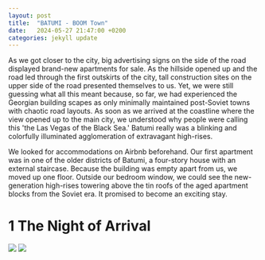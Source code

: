 ```yaml
---
layout: post
title:  "BATUMI - BOOM Town"
date:   2024-05-27 21:47:00 +0200
categories: jekyll update
---
```


As we got closer to the city, big advertising signs on the side of the road displayed brand-new apartments for sale. As the hillside opened up and the road led through the first outskirts of the city, tall construction sites on the upper side of the road presented themselves to us. Yet, we were still guessing what all this meant because, so far, we had experienced the Georgian building scapes as only minimally maintained post-Soviet towns with chaotic road layouts. As soon as we arrived at the coastline where the view opened up to the main city, we understood why people were calling this 'the Las Vegas of the Black Sea.' Batumi really was a blinking and colorfully illuminated agglomeration of extravagant high-rises. 

We looked for accommodations on Airbnb beforehand. Our first apartment was in one of the older districts of Batumi, a four-story house with an external staircase. Because the building was empty apart from us, we moved up one floor. Outside our bedroom window, we could see the new-generation high-rises towering above the tin roofs of the aged apartment blocks from the Soviet era. It promised to become an exciting stay.
# 1 The Night of Arrival

<img src="audruck.website/media/photo_batumi1">

<img src="http://www.bennettcreations.de/files/bennettcreations/photos/Georgia%20Batumi%202024/IMG_2438sm.jpg">
